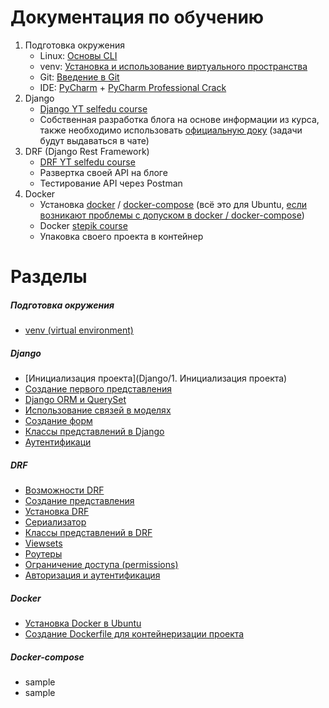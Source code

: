 # Документация по обучению

1. Подготовка окружения 
	- Linux: [Основы CLI](https://ru.hexlet.io/courses/cli-basics)
	- venv: [Установка и использование виртуального пространства](https://github.com/dragunov-m/Django-Progress/blob/master/docs/1.%20%D0%9E%D1%81%D0%BD%D0%BE%D0%B2%D1%8B%20%D0%B4%D0%BB%D1%8F%20%D0%BD%D0%B0%D1%87%D0%B0%D0%BB%D0%B0%20%D1%80%D0%B0%D0%B1%D0%BE%D1%82%D1%8B%20%D1%81%20%D0%BF%D1%80%D0%BE%D0%B5%D0%BA%D1%82%D0%BE%D0%BC.md)
	- Git: [Введение в Git](https://ru.hexlet.io/courses/intro_to_git)
	- IDE: [PyCharm](https://www.jetbrains.com/pycharm/) + [PyCharm Professional Crack](https://blog.llinh9ra.ru/%D1%81%D0%BE%D1%84%D1%82/%D0%B0%D0%BA%D1%82%D0%B8%D0%B2%D0%B0%D1%86%D0%B8%D1%8F-phpstorm-webstorm-intellij-idea-%D0%B8-%D0%B4%D1%80%D1%83%D0%B3%D0%B8%D0%B5-%D0%BF%D1%80%D0%BE%D0%B4%D1%83%D0%BA%D1%82%D1%8B-jetbrains-%D0%B2/)
2. Django
	- [Django YT selfedu course](https://www.youtube.com/playlist?list=PLA0M1Bcd0w8xO_39zZll2u1lz_Q-Mwn1F) 
	- Собственная разработка блога на основе информации из курса, также необходимо использовать [официальную доку](https://docs.djangoproject.com/en/4.2/) (задачи будут выдаваться в чате)
3. DRF (Django Rest Framework)
	- [DRF YT selfedu course](https://www.youtube.com/playlist?list=PLA0M1Bcd0w8xZA3Kl1fYmOH_MfLpiYMRs)
	- Развертка своей API на блоге
	- Тестирование API через Postman
4. Docker
	- Установка [docker](https://docs.docker.com/engine/install/ubuntu/) / [docker-compose](https://docs.docker.com/compose/install/standalone/) (всё это для Ubuntu, [если возникают проблемы с допуском в docker / docker-compose](https://docs.docker.com/engine/install/linux-postinstall/))
	- Docker [stepik course](https://stepik.org/course/74010)
	- Упаковка своего проекта в контейнер

# Разделы

##### Подготовка окружения
- [venv (virtual environment)]()

##### Django
- [Инициализация проекта](Django/1. Инициализация проекта)
- [Создание первого представления]()
- [Django ORM и QuerySet]()
- [Использование связей в моделях]()
- [Создание форм]()
- [Классы представлений в Django]()
- [Аутентификаци]()

##### DRF
- [Возможности DRF]()
- [Создание представления]()
- [Установка DRF]()
- [Сериализатор]()
- [Классы представлений в DRF]()
- [Viewsets]()
- [Роутеры]()
- [Ограничение доступа (permissions)]()
- [Авторизация и аутентификация]()

##### Docker
- [Установка Docker в Ubuntu]()
- [Создание Dockerfile для контейнеризации проекта]()

##### Docker-compose
- sample
- sample
